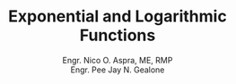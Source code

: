 ---
title: "Exponential and Logarithmic Functions"
authornum: 2
author: Engr. Nico O. Aspra, ME, RMP  <br> Engr. Pee Jay N. Gealone
weight: 2
layout: content-construction
prevcontenturl: ../IC-3.1-properties-and-the-general-power-rule-for-integration
nextcontenturl: ../IC-3.1-trigonometric-functions
---